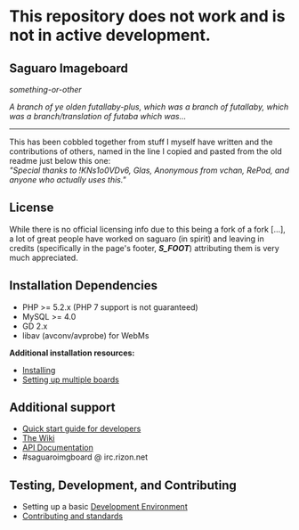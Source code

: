 # This repository does not work and is not in active development.

## Saguaro Imageboard

*something-or-other*    

*A branch of ye olden futallaby-plus, which was a branch of futallaby, which was a branch/translation of futaba which was...*

----

This has been cobbled together from stuff I myself have written and the contributions of others, named in the line I copied and pasted from the old readme just below this one:		
*"Special thanks to !KNs1o0VDv6, Glas, Anonymous from vchan, RePod, and anyone who actually uses this."*

## License
While there is no official licensing info due to this being a fork of a fork [...], a lot of great people have worked on saguaro (in spirit) and leaving in credits (specifically in the page's footer, ***S_FOOT***) attributing them is very much appreciated.

## Installation Dependencies 
- PHP >= 5.2.x (PHP 7 support is not guaranteed)
- MySQL >= 4.0 
- GD 2.x
- libav (avconv/avprobe) for WebMs

**Additional installation resources:**
- [Installing](//github.com/saguaroib/saguaro/wiki/Installing)
- [Setting up multiple boards](//github.com/saguaroib/saguaro/wiki/Adding-multiple-boards)

## Additional support
- [Quick start guide for developers](//github.com/saguaroib/saguaro/wiki/For-new-developers)
- [The Wiki](//github.com/saguaroib/saguaro/wiki)
- [API Documentation](//github.com/saguaroib/saguaro/wiki/API-Documentation) 
- #saguaroimgboard @ irc.rizon.net

## Testing, Development, and Contributing
- Setting up a basic [Development Environment](//github.com/saguaroib/saguaro/wiki/Development-Environment)
- [Contributing and standards](//github.com/saguaroib/saguaro/wiki/Contributing)
